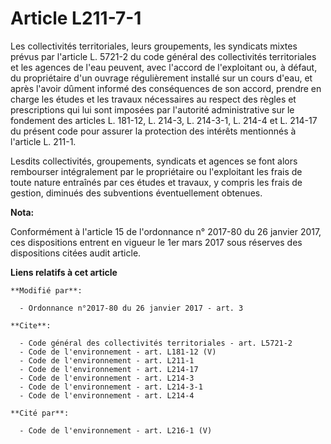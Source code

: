 # Article L211-7-1

Les collectivités territoriales, leurs groupements, les syndicats mixtes prévus par l'article L. 5721-2 du code général des
collectivités territoriales et les agences de l'eau peuvent, avec l'accord de l'exploitant ou, à défaut, du propriétaire d'un
ouvrage régulièrement installé sur un cours d'eau, et après l'avoir dûment informé des conséquences de son accord, prendre en
charge les études et les travaux nécessaires au respect des règles et prescriptions qui lui sont imposées par l'autorité
administrative sur le fondement des articles L. 181-12, L. 214-3, L. 214-3-1, L. 214-4 et L. 214-17 du présent code pour
assurer la protection des intérêts mentionnés à l'article L. 211-1. 

Lesdits collectivités, groupements, syndicats et agences se font alors rembourser intégralement par le propriétaire ou
l'exploitant les frais de toute nature entraînés par ces études et travaux, y compris les frais de gestion, diminués des
subventions éventuellement obtenues.

**Nota:**

Conformément à l'article 15 de l'ordonnance n° 2017-80 du 26 janvier 2017, ces dispositions entrent en vigueur le 1er mars
2017 sous réserves des dispositions citées audit article.

**Liens relatifs à cet article**

	**Modifié par**:

	  - Ordonnance n°2017-80 du 26 janvier 2017 - art. 3

	**Cite**:

	  - Code général des collectivités territoriales - art. L5721-2
	  - Code de l'environnement - art. L181-12 (V)
	  - Code de l'environnement - art. L211-1
	  - Code de l'environnement - art. L214-17
	  - Code de l'environnement - art. L214-3
	  - Code de l'environnement - art. L214-3-1
	  - Code de l'environnement - art. L214-4

	**Cité par**:

	  - Code de l'environnement - art. L216-1 (V)
